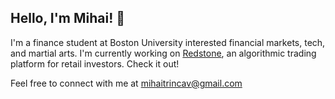 ## Hello, I'm Mihai! 👋

I'm a finance student at Boston University interested financial markets, tech, and martial arts. 
I'm currently working on <a href="https://www.redstone.markets/" target="_blank">Redstone</a>, 
an algorithmic trading platform for retail investors. Check it out!

Feel free to connect with me at mihaitrincav@gmail.com
